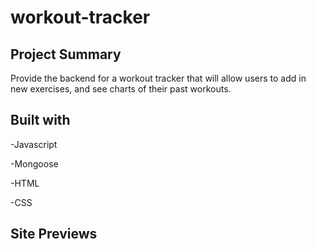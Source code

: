 # workout-tracker

## Project Summary 
Provide the backend for a workout tracker that will allow users to add in new exercises, and see charts of their past workouts.

## Built with
-Javascript

-Mongoose

-HTML

-CSS

## Site Previews


